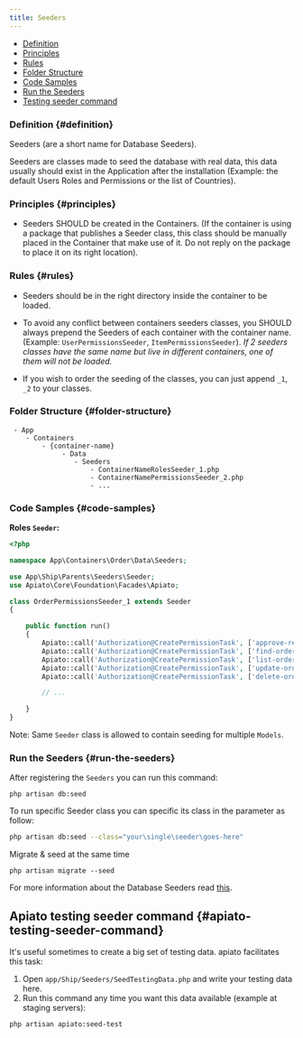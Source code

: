 ```yaml
---
title: Seeders
---
```


* [Definition](#definition)
* [Principles](#principles)
* [Rules](#rules)
* [Folder Structure](#folder-structure)
* [Code Samples](#code-samples)
* [Run the Seeders](#run-the-seeders)
* [Testing seeder command](#apiato-testing-seeder-command)

### Definition {#definition}

Seeders (are a short name for Database Seeders).

Seeders are classes made to seed the database with real data, this data usually should exist in the Application after the installation (Example: the default Users Roles and Permissions or the list of Countries).

### Principles {#principles}

- Seeders SHOULD be created in the Containers. (If the container is using a package that publishes a Seeder class, this class should be manually placed in the Container that make use of it. Do not reply on the package to place it on its right location).

### Rules {#rules}

- Seeders should be in the right directory inside the container to be loaded.

- To avoid any conflict between containers seeders classes, you SHOULD always prepend the Seeders of each container with the container name. (Example: `UserPermissionsSeeder`, `ItemPermissionsSeeder`). *If 2 seeders classes have the same name but live in different containers, one of them will not be loaded.*

- If you wish to order the seeding of the classes, you can just append `_1`, `_2` to your classes.

### Folder Structure {#folder-structure}

```
 - App
    - Containers
        - {container-name}
             - Data
                - Seeders
                    - ContainerNameRolesSeeder_1.php
                    - ContainerNamePermissionsSeeder_2.php
                    - ...
```

### Code Samples {#code-samples}

**Roles `Seeder`:**

```php
<?php

namespace App\Containers\Order\Data\Seeders;

use App\Ship\Parents\Seeders\Seeder;
use Apiato\Core\Foundation\Facades\Apiato;

class OrderPermissionsSeeder_1 extends Seeder
{

    public function run()
    {
        Apiato::call('Authorization@CreatePermissionTask', ['approve-reject-orders']);
        Apiato::call('Authorization@CreatePermissionTask', ['find-orders']);
        Apiato::call('Authorization@CreatePermissionTask', ['list-orders']);
        Apiato::call('Authorization@CreatePermissionTask', ['update-orders']);
        Apiato::call('Authorization@CreatePermissionTask', ['delete-orders']);

        // ...

    }
}

```

Note: Same `Seeder` class is allowed to contain seeding for multiple `Models`.

### Run the Seeders {#run-the-seeders}

After registering the `Seeders` you can run this command:

```shell
php artisan db:seed
```

To run specific Seeder class you can specific its class in the parameter as follow:

```bash
php artisan db:seed --class="your\single\seeder\goes-here"
```

Migrate & seed at the same time

```shell
php artisan migrate --seed
```

For more information about the Database Seeders read [this](https://laravel.com/docs/master/seeding).

## Apiato testing seeder command {#apiato-testing-seeder-command}

It's useful sometimes to create a big set of testing data. apiato facilitates this task:

1. Open `app/Ship/Seeders/SeedTestingData.php` and write your testing data here.
2. Run this command any time you want this data available (example at staging servers):

```shell
php artisan apiato:seed-test
```
